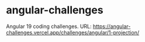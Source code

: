 # angular-challenges
Angular 19 coding challenges. URL: https://angular-challenges.vercel.app/challenges/angular/1-projection/
